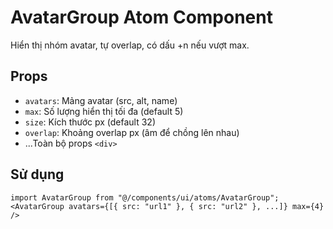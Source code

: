 # AvatarGroup Atom Component

Hiển thị nhóm avatar, tự overlap, có dấu +n nếu vượt max.

## Props

- `avatars`: Mảng avatar (src, alt, name)
- `max`: Số lượng hiển thị tối đa (default 5)
- `size`: Kích thước px (default 32)
- `overlap`: Khoảng overlap px (âm để chồng lên nhau)
- ...Toàn bộ props `<div>`

## Sử dụng

```tsx
import AvatarGroup from "@/components/ui/atoms/AvatarGroup";
<AvatarGroup avatars={[{ src: "url1" }, { src: "url2" }, ...]} max={4} />
